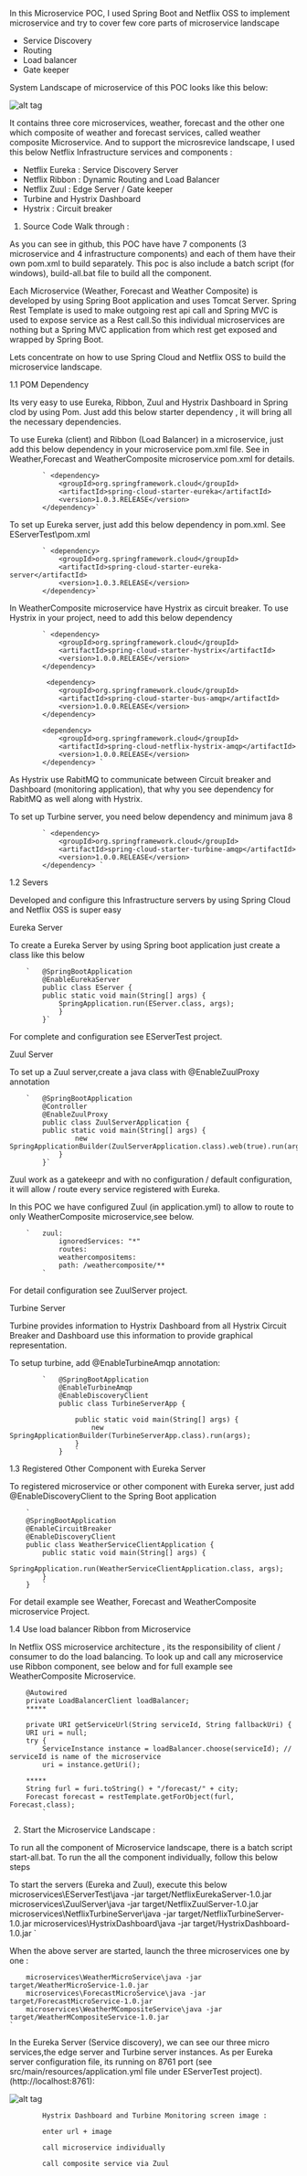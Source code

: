 In this Microservice POC, I used Spring Boot and Netflix OSS to implement microservice and try to cover few core parts of microservice landscape

- Service Discovery
- Routing
- Load balancer 
- Gate keeper

System Landscape of microservice of this POC looks like this below:

![alt tag](https://github.com/suprakashbh/microservices/blob/master/ms-landscape.png)

It contains three core microservices, weather, forecast and the other one which composite of weather and forecast services, called weather composite Microservice. And to support the microsrevice landscape, I used this below Netflix Infrastructure services and components :

- Netflix Eureka : Service Discovery Server
- Netflix Ribbon : Dynamic Routing and Load Balancer
- Netflix Zuul : Edge Server / Gate keeper 
- Turbine and Hystrix Dashboard
- Hystrix : Circuit breaker

1. Source Code Walk through :

As you can see in github, this POC have have 7 components (3 microservice and 4 infrastructure components) and each of them  have their own pom.xml to build separately. This poc is also include a batch script (for windows), build-all.bat file to build all the component. 

Each Microservice (Weather, Forecast and Weather Composite) is developed by using Spring Boot application and uses Tomcat Server. Spring Rest Template is used to make outgoing rest api call and Spring MVC  is used to expose service as a Rest call.So this individual microservices are nothing but a Spring MVC application from which rest get exposed and wrapped by Spring Boot.

Lets concentrate on how to use Spring Cloud and Netflix OSS to build the microservice landscape.

1.1 POM Dependency

Its very easy to use Eureka, Ribbon, Zuul and Hystrix Dashboard in Spring clod by using Pom. Just add this below starter dependency , it will bring all the necessary dependencies.

To use Eureka (client) and Ribbon (Load Balancer) in a microservice, just add this below dependency in your microservice pom.xml file. See in Weather,Forecast and WeatherComposite microservice pom.xml for details.
			
			` <dependency>
				<groupId>org.springframework.cloud</groupId>
				<artifactId>spring-cloud-starter-eureka</artifactId>
				<version>1.0.3.RELEASE</version>
			</dependency>`
			
To set up Eureka server, just add this below dependency in pom.xml. See EServerTest\pom.xml

			` <dependency>
				<groupId>org.springframework.cloud</groupId>
				<artifactId>spring-cloud-starter-eureka-server</artifactId>
				<version>1.0.3.RELEASE</version>
			</dependency>`
			
In WeatherComposite microservice have Hystrix as circuit breaker. To use Hystrix in your project, need to add this below dependency

			` <dependency>
				<groupId>org.springframework.cloud</groupId>
				<artifactId>spring-cloud-starter-hystrix</artifactId>
				<version>1.0.0.RELEASE</version>
			</dependency>
			
			 <dependency>
				<groupId>org.springframework.cloud</groupId>
				<artifactId>spring-cloud-starter-bus-amqp</artifactId>
				<version>1.0.0.RELEASE</version>
			</dependency>    
			
			<dependency>
				<groupId>org.springframework.cloud</groupId>
				<artifactId>spring-cloud-netflix-hystrix-amqp</artifactId>
				<version>1.0.0.RELEASE</version>
			</dependency> `
			
As Hystrix use RabitMQ to communicate between Circuit breaker and Dashboard (monitoring application), that why you see  dependency for RabitMQ as well along with Hystrix.

To set up Turbine server, you need below dependency and minimum java 8
			
			` <dependency>
				<groupId>org.springframework.cloud</groupId>
				<artifactId>spring-cloud-starter-turbine-amqp</artifactId>
				<version>1.0.0.RELEASE</version>
			</dependency> `
			

1.2 Severs

Developed and configure this Infrastructure servers by using Spring Cloud and Netflix OSS is super easy
	
Eureka Server

To create a Eureka Server by using Spring boot application just create a class like this below

		` 	@SpringBootApplication
			@EnableEurekaServer
			public class EServer {
			public static void main(String[] args) {
				SpringApplication.run(EServer.class, args);
				}		
			}`
			
For complete and configuration see EServerTest project.
	
Zuul Server

To set up a Zuul server,create a java class with @EnableZuulProxy annotation 
	
		` 	@SpringBootApplication
			@Controller
			@EnableZuulProxy
			public class ZuulServerApplication {
			public static void main(String[] args) {
					new SpringApplicationBuilder(ZuulServerApplication.class).web(true).run(args);
				}
			}`
			
Zuul work as a gatekeepr and with no configuration / default configuration, it will allow / route  every service registered with Eureka.
	
In this POC we have configured Zuul (in application.yml) to allow to route to only WeatherComposite microservice,see 	below.
			
		` 	zuul:
				ignoredServices: "*"
				routes:
				weathercompositems:
				path: /weathercomposite/**
			`
			
For detail configuration see ZuulServer project.
			
Turbine Server

Turbine provides information to Hystrix Dashboard from all Hystrix Circuit Breaker and Dashboard use this information to provide graphical representation.
	
To setup turbine, add @EnableTurbineAmqp annotation:
			
			` 	@SpringBootApplication
				@EnableTurbineAmqp
				@EnableDiscoveryClient
				public class TurbineServerApp {

					public static void main(String[] args) {
						new SpringApplicationBuilder(TurbineServerApp.class).run(args);
					}
				}	`
		
1.3 Registered Other Component with Eureka Server
		
To registered microservice or other component with Eureka server, just add @EnableDiscoveryClient 
to the Spring Boot application
		
		` 	
		@SpringBootApplication
		@EnableCircuitBreaker
		@EnableDiscoveryClient
		public class WeatherServiceClientApplication {
			public static void main(String[] args) {
				SpringApplication.run(WeatherServiceClientApplication.class, args);
			}
		}	`

For detail example see Weather, Forecast and WeatherComposite microservice Project.
		
1.4 Use load balancer Ribbon from Microservice
		
In Netflix OSS microservice architecture , its the responsibility of client / consumer to do the load balancing. To look up and call any microservice use Ribbon component, see below and for full example see WeatherComposite Microservice.

		@Autowired
		private LoadBalancerClient loadBalancer;
		*****
		
		private URI getServiceUrl(String serviceId, String fallbackUri) {
		URI uri = null;
		try {
			ServiceInstance instance = loadBalancer.choose(serviceId); // serviceId is name of the microservice
			uri = instance.getUri();
			
		*****	
		String furl = furi.toString() + "/forecast/" + city;
		Forecast forecast = restTemplate.getForObject(furl, Forecast.class);
			`
2. Start the Microservice Landscape :

To run all the component of Microservice landscape, there is a batch script start-all.bat. To run the all the component individually, follow this below steps
 
To start the servers (Eureka and Zuul), execute this below 
		microservices\EServerTest\java -jar target/NetflixEurekaServer-1.0.jar
		microservices\ZuulServer\java -jar target/NetflixZuulServer-1.0.jar
		microservices\NetflixTurbineServer\java -jar target/NetflixTurbineServer-1.0.jar
		microservices\HystrixDashboard\java -jar target/HystrixDashboard-1.0.jar
			`
				
When the above server are started, launch the three microservices one by one :

		microservices\WeatherMicroService\java -jar target/WeatherMicroService-1.0.jar
		microservices\ForecastMicroService\java -jar target/ForecastMicroService-1.0.jar
		microservices\WeatherMCompositeService\java -jar target/WeatherMCompositeService-1.0.jar
	`
			
In the Eureka Server (Service discovery), we can see our three micro services,the edge server and Turbine server instances.
As per Eureka server configuration file, its running on 8761 port (see src/main/resources/application.yml file under EServerTest project).
(http://localhost:8761):
			
![alt tag](https://github.com/suprakashbh/microservices/blob/master/EServer-screenshot.png)

			
			
			Hystrix Dashboard and Turbine Monitoring screen image :
			
			enter url + image
			
			call microservice individually 
			
			call composite service via Zuul
